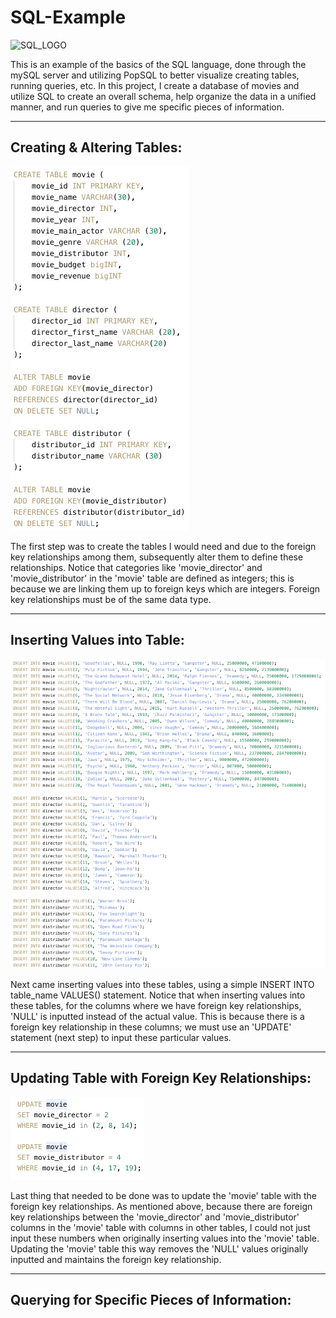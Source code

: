 # SQL-Example
![SQL_LOGO](https://cdn.ucberkeleybootcamp.com/wp-content/uploads/sites/106/2020/03/SQL-Coding-Class-San-Francisco-1.jpeg)

This is an example of the basics of the SQL language, done through the mySQL server and utilizing PopSQL to better visualize creating tables, running queries, etc.  In this project, I create a database of movies and utilize SQL to create an overall schema, help organize the data in a unified manner, and run queries to give me specific pieces of information.

---

## Creating & Altering Tables:
![create_tables](/Screenshots/create_tables.png?raw=true)

The first step was to create the tables I would need and due to the foreign key relationships among them, subsequently alter them to define these relationships.  Notice that categories like 'movie_director' and 'movie_distributor' in the 'movie' table are defined as integers; this is because we are linking them up to foreign keys which are integers.  Foreign key relationships must be of the same data type.

---

## Inserting Values into Table:
![insert_values](/Screenshots/insert_values.png?raw=true)

Next came inserting values into these tables, using a simple INSERT INTO table_name VALUES() statement.  Notice that when inserting values into these tables, for the columns where we have foreign key relationships, 'NULL' is inputted instead of the actual value.  This is because there is a foreign key relationship in these columns; we must use an 'UPDATE' statement (next step) to input these particular values.

---

## Updating Table with Foreign Key Relationships:
![update](/Screenshots/update.png?raw=true)

Last thing that needed to be done was to update the 'movie' table with the foreign key relationships.  As mentioned above, because there are foreign key relationships between the 'movie_director' and 'movie_distributor' columns in the 'movie' table with columns in other tables, I could not just input these numbers when originally inserting values into the 'movie' table.  Updating the 'movie' table this way removes the 'NULL' values originally inputted and maintains the foreign key relationship.

---

## Querying for Specific Pieces of Information:
